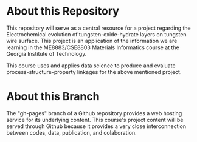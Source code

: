 # About this Repository

This repository will serve as a central resource for a project regarding the Electrochemical evolution of tungsten-oxide-hydrate layers on tungsten wire surface. This project is an application of the information we are learning in the ME8883/CSE8803 Materials Informatics course at the Georgia Institute of Technology.

This course uses and applies data science to produce and evaluate process-structure-property linkages for the above mentioned project.

# About this Branch

The "gh-pages" branch of a Github repository provides a web hosting service for its underlying content. This course's project content will be served through Github because it provides a very close interconnection between codes, data, publication, and colaboration.




